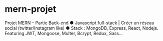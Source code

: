 # mern-projet
Projet MERN – Partie Back-end 
  ● Javascript full-stack | Créer un réseau social (twitter/Instagram like) 
  ● Stack : MongoDB, Express, React, Nodejs. Featuring JWT, Mongoose, Multer, Bcrypt, Redux, Sass…

